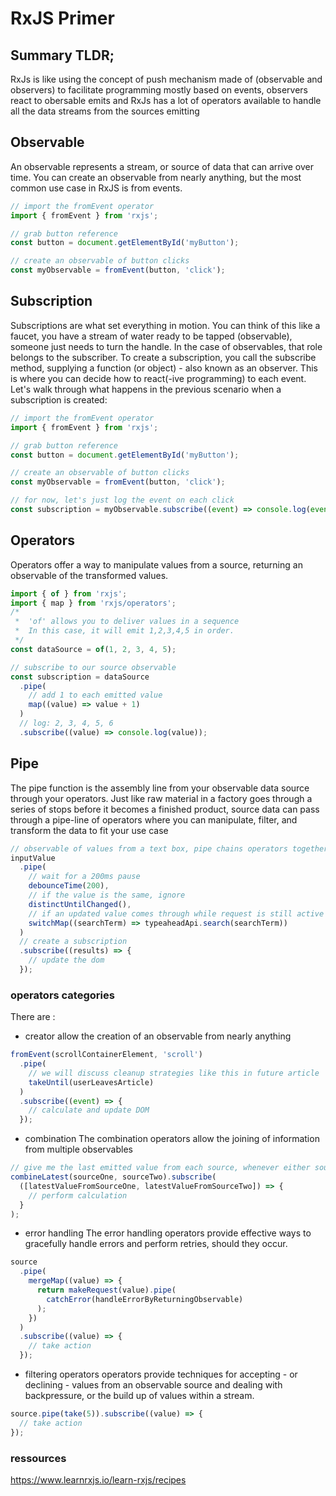 # RxJS Primer

## Summary TLDR;

RxJs is like using the concept of push mechanism made of (observable and observers) to facilitate programming mostly based on events, observers react to obersable emits and RxJs has a lot of operators available to handle all the data streams from the sources emitting

## Observable

An observable represents a stream, or source of data that can arrive over time. You can create an observable from nearly anything, but the most common use case in RxJS is from events.

```ts
// import the fromEvent operator
import { fromEvent } from 'rxjs';

// grab button reference
const button = document.getElementById('myButton');

// create an observable of button clicks
const myObservable = fromEvent(button, 'click');
```

## Subscription

Subscriptions are what set everything in motion. You can think of this like a faucet, you have a stream of water ready to be tapped (observable), someone just needs to turn the handle. In the case of observables, that role belongs to the subscriber.
To create a subscription, you call the subscribe method, supplying a function (or object) - also known as an observer. This is where you can decide how to react(-ive programming) to each event. Let's walk through what happens in the previous scenario when a subscription is created:

```ts
// import the fromEvent operator
import { fromEvent } from 'rxjs';

// grab button reference
const button = document.getElementById('myButton');

// create an observable of button clicks
const myObservable = fromEvent(button, 'click');

// for now, let's just log the event on each click
const subscription = myObservable.subscribe((event) => console.log(event));
```

## Operators

Operators offer a way to manipulate values from a source, returning an observable of the transformed values.

```ts
import { of } from 'rxjs';
import { map } from 'rxjs/operators';
/*
 *  'of' allows you to deliver values in a sequence
 *  In this case, it will emit 1,2,3,4,5 in order.
 */
const dataSource = of(1, 2, 3, 4, 5);

// subscribe to our source observable
const subscription = dataSource
  .pipe(
    // add 1 to each emitted value
    map((value) => value + 1)
  )
  // log: 2, 3, 4, 5, 6
  .subscribe((value) => console.log(value));
```

## Pipe

The pipe function is the assembly line from your observable data source through your operators. Just like raw material in a factory goes through a series of stops before it becomes a finished product, source data can pass through a pipe-line of operators where you can manipulate, filter, and transform the data to fit your use case

```ts
// observable of values from a text box, pipe chains operators together
inputValue
  .pipe(
    // wait for a 200ms pause
    debounceTime(200),
    // if the value is the same, ignore
    distinctUntilChanged(),
    // if an updated value comes through while request is still active cancel previous request and 'switch' to new observable
    switchMap((searchTerm) => typeaheadApi.search(searchTerm))
  )
  // create a subscription
  .subscribe((results) => {
    // update the dom
  });
```

### operators categories

There are :

- creator
  allow the creation of an observable from nearly anything

```ts
fromEvent(scrollContainerElement, 'scroll')
  .pipe(
    // we will discuss cleanup strategies like this in future article
    takeUntil(userLeavesArticle)
  )
  .subscribe((event) => {
    // calculate and update DOM
  });
```

- combination
  The combination operators allow the joining of information from multiple observables

```ts
// give me the last emitted value from each source, whenever either source emits
combineLatest(sourceOne, sourceTwo).subscribe(
  ([latestValueFromSourceOne, latestValueFromSourceTwo]) => {
    // perform calculation
  }
);
```

- error handling
  The error handling operators provide effective ways to gracefully handle errors and perform retries, should they occur.

```ts
source
  .pipe(
    mergeMap((value) => {
      return makeRequest(value).pipe(
        catchError(handleErrorByReturningObservable)
      );
    })
  )
  .subscribe((value) => {
    // take action
  });
```

- filtering operators
  operators provide techniques for accepting - or declining - values from an observable source and dealing with backpressure, or the build up of values within a stream.

```ts
source.pipe(take(5)).subscribe((value) => {
  // take action
});
```

### ressources

https://www.learnrxjs.io/learn-rxjs/recipes
